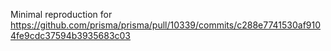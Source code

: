 Minimal reproduction for https://github.com/prisma/prisma/pull/10339/commits/c288e7741530af9104fe9cdc37594b3935683c03
